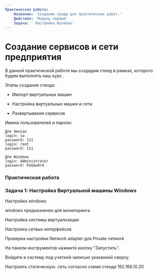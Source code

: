```yaml
---
Практическая работа:
    Название: 'Создание среды для практических работ.'
    Действие: 'Модуль первый'
    Задача: ' Настройка Windows'
---
```

# **Создание сервисов и сети предприятия**

В данной практической работе мы создадим стенд в рамках, которого будем выполнять наш курс .

Этапы создания стенда:

- Импорт виртуальных машин

- Настройка виртуальных машин и сети

- Развертывания сервисов

Имена пользователей и пароли:
```
Для denian
login: sa 
password: 111
login: root 
password: 111
```
```
Для Windows
login: Administrator 
password: Pa$$w0rd
```
### **Практическая работа**

### **Задача 1: Настройка Виртуальной машины Windows**

Настройка windows

windows предназначен для мониторинга

Настройка системы виртуализации

Настрояка сетвых интерфейсов

Проверка настройки Network adapter для Private network
   
На панели инструментов нажмите кнопку "Запустить".

Войдите в систему под учетной записью указанной сверху.

Настроить статическую. сеть согласно схеме стенда 192.168.10.20
